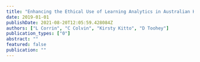 ```yaml
---
title: "Enhancing the Ethical Use of Learning Analytics in Australian Higher Education"
date: 2019-01-01
publishDate: 2021-08-20T12:05:59.428084Z
authors: ["L Corrin", "C Colvin", "Kirsty Kitto", "D Toohey"]
publication_types: ["0"]
abstract: ""
featured: false
publication: ""
---
```


